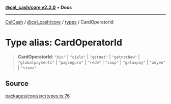 [**@cel_cash/core v2.2.0**](../../README.md) • **Docs**

***

[CelCash](../../../../packages.md) / [@cel\_cash/core](../../README.md) / [types](../README.md) / CardOperatorId

# Type alias: CardOperatorId

> **CardOperatorId**: `"bin"` \| `"cielo"` \| `"getnet"` \| `"getnetNew"` \| `"globalpayments"` \| `"pagseguro"` \| `"rede"` \| `"zoop"` \| `"galaxpay"` \| `"adyen"` \| `"stone"`

## Source

[packages/core/src/types.ts:76](https://github.com/Pyxlab/celcash/blob/9e2eeefc75067a4b86d18d5bb144eb4446f097c2/packages/core/src/types.ts#L76)
